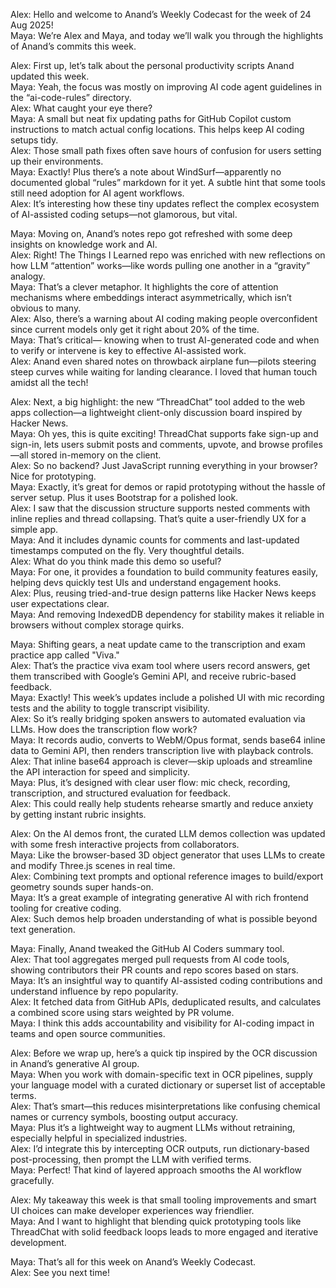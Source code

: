 Alex: Hello and welcome to Anand’s Weekly Codecast for the week of 24 Aug 2025!  
Maya: We’re Alex and Maya, and today we’ll walk you through the highlights of Anand’s commits this week.

Alex: First up, let’s talk about the personal productivity scripts Anand updated this week.  
Maya: Yeah, the focus was mostly on improving AI code agent guidelines in the “ai-code-rules” directory.  
Alex: What caught your eye there?  
Maya: A small but neat fix updating paths for GitHub Copilot custom instructions to match actual config locations. This helps keep AI coding setups tidy.  
Alex: Those small path fixes often save hours of confusion for users setting up their environments.  
Maya: Exactly! Plus there’s a note about WindSurf—apparently no documented global “rules” markdown for it yet. A subtle hint that some tools still need adoption for AI agent workflows.  
Alex: It’s interesting how these tiny updates reflect the complex ecosystem of AI-assisted coding setups—not glamorous, but vital.

Maya: Moving on, Anand’s notes repo got refreshed with some deep insights on knowledge work and AI.  
Alex: Right! The Things I Learned repo was enriched with new reflections on how LLM “attention” works—like words pulling one another in a “gravity” analogy.  
Maya: That’s a clever metaphor. It highlights the core of attention mechanisms where embeddings interact asymmetrically, which isn’t obvious to many.  
Alex: Also, there’s a warning about AI coding making people overconfident since current models only get it right about 20% of the time.  
Maya: That’s critical— knowing when to trust AI-generated code and when to verify or intervene is key to effective AI-assisted work.  
Alex: Anand even shared notes on throwback airplane fun—pilots steering steep curves while waiting for landing clearance. I loved that human touch amidst all the tech!

Alex: Next, a big highlight: the new “ThreadChat” tool added to the web apps collection—a lightweight client-only discussion board inspired by Hacker News.  
Maya: Oh yes, this is quite exciting! ThreadChat supports fake sign-up and sign-in, lets users submit posts and comments, upvote, and browse profiles—all stored in-memory on the client.  
Alex: So no backend? Just JavaScript running everything in your browser? Nice for prototyping.  
Maya: Exactly, it’s great for demos or rapid prototyping without the hassle of server setup. Plus it uses Bootstrap for a polished look.  
Alex: I saw that the discussion structure supports nested comments with inline replies and thread collapsing. That’s quite a user-friendly UX for a simple app.  
Maya: And it includes dynamic counts for comments and last-updated timestamps computed on the fly. Very thoughtful details.  
Alex: What do you think made this demo so useful?  
Maya: For one, it provides a foundation to build community features easily, helping devs quickly test UIs and understand engagement hooks.  
Alex: Plus, reusing tried-and-true design patterns like Hacker News keeps user expectations clear.  
Maya: And removing IndexedDB dependency for stability makes it reliable in browsers without complex storage quirks.

Maya: Shifting gears, a neat update came to the transcription and exam practice app called "Viva."  
Alex: That’s the practice viva exam tool where users record answers, get them transcribed with Google’s Gemini API, and receive rubric-based feedback.  
Maya: Exactly! This week’s updates include a polished UI with mic recording tests and the ability to toggle transcript visibility.  
Alex: So it’s really bridging spoken answers to automated evaluation via LLMs. How does the transcription flow work?  
Maya: It records audio, converts to WebM/Opus format, sends base64 inline data to Gemini API, then renders transcription live with playback controls.  
Alex: That inline base64 approach is clever—skip uploads and streamline the API interaction for speed and simplicity.  
Maya: Plus, it’s designed with clear user flow: mic check, recording, transcription, and structured evaluation for feedback.  
Alex: This could really help students rehearse smartly and reduce anxiety by getting instant rubric insights.

Alex: On the AI demos front, the curated LLM demos collection was updated with some fresh interactive projects from collaborators.  
Maya: Like the browser-based 3D object generator that uses LLMs to create and modify Three.js scenes in real time.  
Alex: Combining text prompts and optional reference images to build/export geometry sounds super hands-on.  
Maya: It’s a great example of integrating generative AI with rich frontend tooling for creative coding.  
Alex: Such demos help broaden understanding of what is possible beyond text generation.

Maya: Finally, Anand tweaked the GitHub AI Coders summary tool.  
Alex: That tool aggregates merged pull requests from AI code tools, showing contributors their PR counts and repo scores based on stars.  
Maya: It’s an insightful way to quantify AI-assisted coding contributions and understand influence by repo popularity.  
Alex: It fetched data from GitHub APIs, deduplicated results, and calculates a combined score using stars weighted by PR volume.  
Maya: I think this adds accountability and visibility for AI-coding impact in teams and open source communities.

Alex: Before we wrap up, here’s a quick tip inspired by the OCR discussion in Anand’s generative AI group.  
Maya: When you work with domain-specific text in OCR pipelines, supply your language model with a curated dictionary or superset list of acceptable terms.  
Alex: That’s smart—this reduces misinterpretations like confusing chemical names or currency symbols, boosting output accuracy.  
Maya: Plus it’s a lightweight way to augment LLMs without retraining, especially helpful in specialized industries.  
Alex: I’d integrate this by intercepting OCR outputs, run dictionary-based post-processing, then prompt the LLM with verified terms.  
Maya: Perfect! That kind of layered approach smooths the AI workflow gracefully.

Alex: My takeaway this week is that small tooling improvements and smart UI choices can make developer experiences way friendlier.  
Maya: And I want to highlight that blending quick prototyping tools like ThreadChat with solid feedback loops leads to more engaged and iterative development.

Maya: That’s all for this week on Anand’s Weekly Codecast.  
Alex: See you next time!
